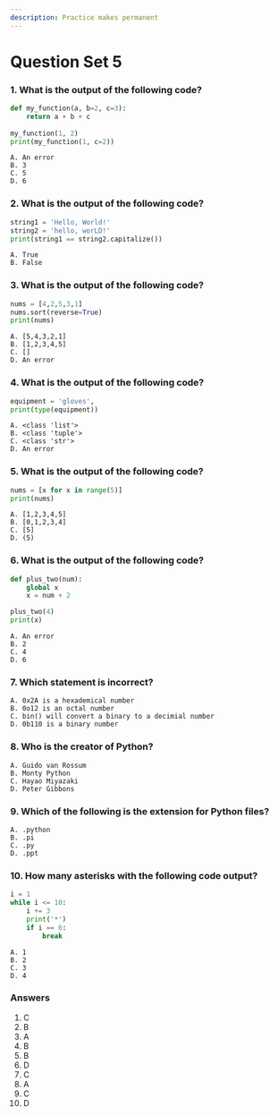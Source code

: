 ```yaml
---
description: Practice makes permanent
---
```


# Question Set 5

### 1. What is the output of the following code?

```python
def my_function(a, b=2, c=3):
    return a + b + c
    
my_function(1, 2)
print(my_function(1, c=2))
```

```
A. An error
B. 3
C. 5
D. 6
```

### 2. What is the output of the following code?

```python
string1 = 'Hello, World!'
string2 = 'hello, worLD!'
print(string1 == string2.capitalize())
```

```
A. True
B. False
```

### 3. What is the output of the following code?

```python
nums = [4,2,5,3,1]
nums.sort(reverse=True)
print(nums)
```

```
A. [5,4,3,2,1]
B. [1,2,3,4,5]
C. []
D. An error
```

### 4. What is the output of the following code?

```python
equipment = 'gloves',
print(type(equipment))
```

```
A. <class 'list'>
B. <class 'tuple'>
C. <class 'str'>
D. An error
```

### 5. What is the output of the following code?

```python
nums = [x for x in range(5)]
print(nums)
```

```
A. [1,2,3,4,5]
B. [0,1,2,3,4]
C. [5]
D. (5)
```

### 6. What is the output of the following code?

```python
def plus_two(num):
    global x
    x = num + 2

plus_two(4)
print(x)
```

```
A. An error
B. 2
C. 4
D. 6
```

### 7. Which statement is incorrect?

```
A. 0x2A is a hexademical number
B. 0o12 is an octal number
C. bin() will convert a binary to a decimial number
D. 0b110 is a binary number
```

### 8. Who is the creator of Python?

```
A. Guido van Rossum
B. Monty Python
C. Hayao Miyazaki
D. Peter Gibbons
```

### 9. Which of the following is the extension for Python files?

```
A. .python
B. .pi
C. .py
D. .ppt
```

### 10. How many asterisks with the following code output?

```python
i = 1
while i <= 10:
    i += 3
    print('*')
    if i == 6:
        break
```

```
A. 1
B. 2
C. 3
D. 4
```

### Answers

1. C
2. B
3. A
4. B
5. B
6. D
7. C
8. A
9. C
10. D
